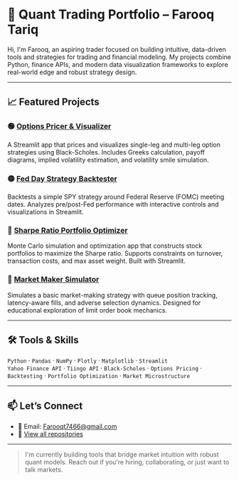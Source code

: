# 🧠 Quant Trading Portfolio – Farooq Tariq

Hi, I'm Farooq, an aspiring trader focused on building intuitive, data-driven tools and strategies for trading and financial modeling. My projects combine Python, finance APIs, and modern data visualization frameworks to explore real-world edge and robust strategy design.

---

## 📈 Featured Projects

### 🟢 [Options Pricer & Visualizer](https://github.com/yourusername/options_pricer-visualizer)
A Streamlit app that prices and visualizes single-leg and multi-leg option strategies using Black-Scholes. Includes Greeks calculation, payoff diagrams, implied volatility estimation, and volatility smile simulation.

### 🟡 [Fed Day Strategy Backtester](https://github.com/yourusername/fed-day-backtester)
Backtests a simple SPY strategy around Federal Reserve (FOMC) meeting dates. Analyzes pre/post-Fed performance with interactive controls and visualizations in Streamlit.

### 🔵 [Sharpe Ratio Portfolio Optimizer](https://github.com/yourusername/sharpe-optimizer)
Monte Carlo simulation and optimization app that constructs stock portfolios to maximize the Sharpe ratio. Supports constraints on turnover, transaction costs, and max asset weight. Built with Streamlit.

### 🔴 [Market Maker Simulator](https://github.com/yourusername/market_maker_sim)
Simulates a basic market-making strategy with queue position tracking, latency-aware fills, and adverse selection dynamics. Designed for educational exploration of limit order book mechanics.

---

## 🛠️ Tools & Skills
`Python` · `Pandas` · `NumPy` · `Plotly` · `Matplotlib` · `Streamlit`  
`Yahoo Finance API` · `Tiingo API` · `Black-Scholes` · `Options Pricing` · `Backtesting` · `Portfolio Optimization` · `Market Microstructure`

---

## 📫 Let’s Connect
- 📧 Email: Farooqt7466@gmail.com 
- 🧰 [View all repositories](https://github.com/Ftariq17?tab=repositories)

---

> I'm currently building tools that bridge market intuition with robust quant models. Reach out if you’re hiring, collaborating, or just want to talk markets.
